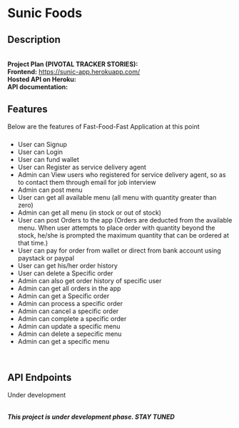 # Sunic Foods


## Description

<br/><b>Project Plan (PIVOTAL TRACKER STORIES):</b> 
<br/><b>Frontend:</b>  https://sunic-app.herokuapp.com/
<br/><b> Hosted API on Heroku: </b> 
 <br/><b> API documentation: </b> 

## Features
Below are the features of Fast-Food-Fast Application at this point


###
- User can Signup <br>
- User can Login <br>
- User can fund wallet<br>
- User can Register as service delivery agent<br>
- Admin can View users who registered for service delivery agent, so as to contact them through email for job interview<br>
- Admin can post menu <br>
- User can get all available menu (all menu with quantity greater than zero)<br>
- Admin can get all menu (in stock or out of stock)<br>
- User can post Orders to the app (Orders are deducted from the available menu. When user attempts to place order with quantity beyond the stock, he/she is prompted the maximum quantity that can be ordered at that time.)<br>
- User can pay for order from wallet or direct from bank account using paystack or paypal<br>
- User can get his/her order history<br/>
- User can delete a Specific order<br/>
- Admin can also get order history of specific user <br>
- Admin can get all orders in the app <br>
- Admin can get a Specific order<br/>
- Admin can process a specific order <br>
- Admin can cancel a specific order <br>
- Admin can complete a specific order <br>
- Admin can update a specific menu <br>
- Admin can delete a sepecific menu <br>
- Admin can get a specific menu 
<br/>

## API Endpoints

<table>
    Under development
</table>


**_This project is under development phase. STAY TUNED_**

